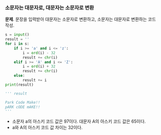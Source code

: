 ### 소문자는 대문자로, 대문자는 소문자로 변환
**문제**. 문장을 입력받아 대문자는 소문자로 변환하고, 소문자는 대문자로 변환하는 코드 작성.
```py
s = input()
result = ''
for i in s:
    if i >= 'a' and i <= 'z':
        i = ord(i) - 32
        result += chr(i)
    elif i >= 'A' and i <= 'Z':
        i = ord(i) + 32
        result += chr(i)
    else:
        result += i
print(result)

''' result

Park Code Make!!
pARK cODE mAKE!!
'''
```
  
- 소문자 a의 아스키 코드 값은 97이다. 대문자 A의 아스키 코드 값은 65이다.
- a와 A의 아스키 코드 값 차이는 32이다.